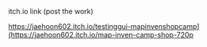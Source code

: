 itch.io link (post the work)

  https://jaehoon602.itch.io/testinggui-mapinvenshopcamp](https://jaehoon602.itch.io/map-inven-camp-shop-720p
